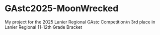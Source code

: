 # GAstc2025-MoonWrecked
My project for the 2025 Lanier Regional GAstc Competition/n
3rd place in Lanier Regional 11-12th Grade Bracket
